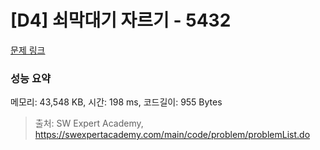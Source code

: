 # [D4] 쇠막대기 자르기 - 5432 

[문제 링크](https://swexpertacademy.com/main/code/problem/problemDetail.do?contestProbId=AWVl47b6DGMDFAXm) 

### 성능 요약

메모리: 43,548 KB, 시간: 198 ms, 코드길이: 955 Bytes



> 출처: SW Expert Academy, https://swexpertacademy.com/main/code/problem/problemList.do